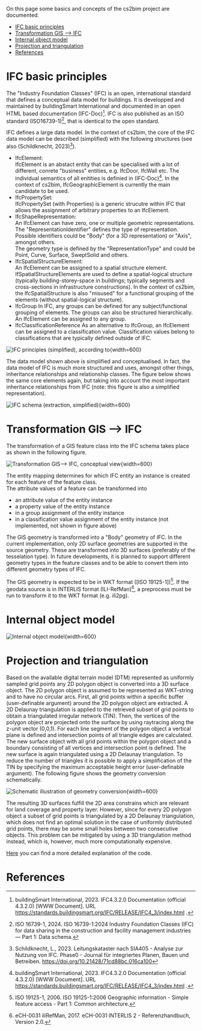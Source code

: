 On this page some basics and concepts of the cs2bim project are documented.

- [IFC basic principles](#ifc-basic-principles)
- [Transformation GIS --\> IFC](#transformation-gis----ifc)
- [Internal object model](#internal-object-model)
- [Projection and triangulation](#projection-and-triangulation)
- [References](#references)


# IFC basic principles
The "Industry Foundation Classes" (IFC) is an open, international standard that defines a conceptual data model for buildings. It is developped and maintained by buildingSmart International and documented in an open HTML based documentation (IFC-Doc)[^IFC-Doc]. IFC is also published as an ISO standard (ISO16739-1)[^ISO16739-1], that is identical to the open standard.  

IFC defines a large data model. In the context of cs2bim, the core of the IFC data model can be described (simplified) with the following structures (see also (Schildknecht, 2023)[^Schildknecht-2023]).
- IfcElement:  
IfcElement is an abstact entity that can be specialised with a lot of different, conrete "business" entities, e.g. IfcDoor, IfcWall etc. The individual semantics of all enitities is definied in (IFC-Doc)[^IFC-Doc]. In the context of cs2bim, IfcGeographicElement is currently the main candidate to be used. 
- IfcPropertySet:  
IfcPropertySet (with Properties) is a generic strucutre within IFC that allows the assignment of arbitrary properties to an IfcElement. 
- IfcShapeRepresentation:  
An IfcElement can have zero, one or multiple geometric representations. The "RepresentationIdentifier" defines the type of representation. Possible identifiers could be "Body" (for a 3D representation) or "Axis", amongst others.  
The geometry type is defined by the "RepresentationType" and could be Point, Curve, Surface, SweptSolid and others.
- IfcSpatialStructureElement:  
An IfcElement can be assigned to a spatial structure element. IfSpatialStructureElements are used to define a spatial-logical structure (typically building-storey-space in buildings; typically segments and cross-sections in infrastructure constructions). In the context of cs2bim, the IfcSpatialStructure is also "misused" for a functional grouping of the elements (without spatial-logical structure).
- IfcGroup
In IFC, any groups can be defined for any subject/functional grouping of elements. The groups can also be structured hierarchically. An IfcElement can be assigned to any group.
- IfcClassificationReference
As an alternative to IfcGroup, an IfcElement can be assigned to a classification value. Classification values belong to classifications that are typically defined outside of IFC.   

![IFC principles (simplified), according to [^Schildknecht-2023]](./uploads/ifc-principles.png){width=600}


The data model shown above is simplified and conceptualised. In fact, the data model of IFC is much more structured and uses, amongst other things, inheritance relationships and relationship classes. The figure below shows the same core elements again, but taking into account the most important inheritance relationships from IFC (note: this figure is also a simplified representation).  

![IFC schema (extraction, simplified)](./uploads/ifc-simplified.png){width=600}


# Transformation GIS --> IFC
The transformation of a GIS feature class into the IFC schema takes place as shown in the following figure.

![Transformation GIS--> IFC, conceptual view](./uploads/transformation-conceptual.jpg){width=600}

The entity mapping determines for which IFC entity an instance is created for each feature of the feature class.  
The attribute values of a feature can be transformed into 
- an attribute value of the entity instance
- a property value of the entity instance
- in a group assignment of the entity instance
- in a classification value assignment of the entity instance (not implemented, not shown in figure above)

The GIS geometry is transformed into a "Body" geometry of IFC. In the current implementation, only 2D surface geometries are supported in the source geometry. These are transformed into 3D surfaces (preferably of the tesselation type). In future developments, it is planned to support different geometry types in the feature classes and to be able to convert them into different geometry types of IFC.  

The GIS geometry is expected to be in WKT format ([ISO 19125-1])[^ISO19125-1]. If the geodata source is in INTERLIS format (ILI-RefMan)[^ILIRefMan], a preprocess must be run to transform it to the WKT format (e.g. ili2pg).

# Internal object model

![Internal object model](./uploads/internal-class-model.png){width=600}

# Projection and triangulation

Based on the available digital terrain model (DTM) represented as uniformly sampled grid points any 2D polygon object is converted into a 3D surface object. The 2D polygon object is assumed to be represented as WKT-string and to have no circular arcs.
First, all grid points within a specific buffer (user-definable argument) around the 2D polygon object are extracted. A 2D Delaunay triangulation is applied to the retrieved subset of grid points to obtain a triangulated irregular network (TIN). Then, the vertices of the polygon object are projected onto the surface by using raytracing along the z-unit vector (0,0,1). For each line segment of the polygon object a vertical plane is defined and intersection points of all triangle edges are calculated. The new surface object with all grid points within the polygon object and a boundary consisting of all vertices and intersection point is defined. The new surface is again triangulated using a 2D Delaunay triangulation. To reduce the number of triangles it is possible to apply a simplification of the TIN by specifying the maximum acceptable height error (user-definable argument). The following figure shows the geometry conversion schematically.

![Schematic illustration of geometry conversion](./uploads/CS_2d_to_3d.svg){width=600}

The resulting 3D surfaces fulfill the 2D area constrains which are relevant for land coverage and property layer. However, since for every 2D polygon object a subset of grid points is triangulated by a 2D Delaunay triangulation, which does not find an optimal solution in the case of uniformly distributed grid points, there may be some small holes between two consecutive objects. This problem can be mitigated by using a 3D triangulation method instead, which is, however, much more computationally expensive.

[Here](examples/example.ipynb) you can find a more detailed explanation of the code.

# References
[^IFC-Doc]: buildingSmart International, 2023. IFC4.3.2.0 Documentation (official 4.3.2.0) [WWW Document]. URL https://standards.buildingsmart.org/IFC/RELEASE/IFC4_3/index.html .  
[^ISO16739-1]: ISO 16739-1, 2024. ISO 16739-1:2024 Industry Foundation Classes (IFC) for data sharing in the construction and facility management industries — Part 1: Data schema.  
[^Schildknecht-2023]: Schildknecht, L., 2023. Leitungskataster nach SIA405 - Analyse zur Nutzung von IFC. Phase0 - Journal für integriertes Planen, Bauen und Betreiben. https://doi.org/10.21428/71cd88bc.016ca100  
[^ISO19107]: ISO 19107, 2019. ISO 19107:2019 Geographic Information - Spatial Schema.  
[^ISO19125-1]: ISO 19125-1, 2006. ISO 19125-1:2006 Geographic information - Simple feature access - Part 1: Common architecture.    
[^ILIRefMan]: eCH-0031 iliRefMan, 2017. eCH-0031 INTERLIS 2 - Referenzhandbuch, Version 2.0.  


